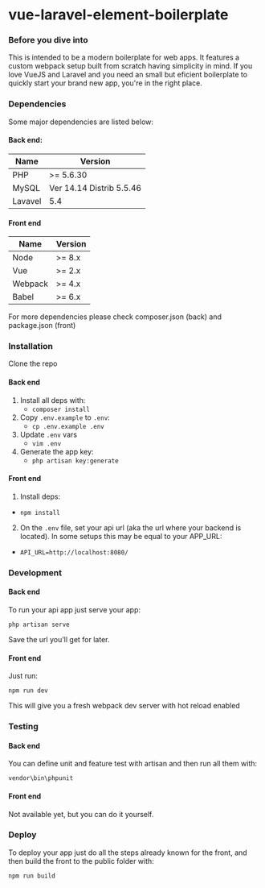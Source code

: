 # vue-laravel-element-boilerplate

### Before you dive into

This is intended to be a modern boilerplate for web apps. It features a custom webpack setup built from scratch having simplicity in mind. If you love VueJS and Laravel and you need an small but eficient boilerplate to quickly start your brand new app, you're in the right place.

### Dependencies

Some major dependencies are listed below:

#### Back end:

| Name | Version |
| ------ | ----- |
| PHP | >= 5.6.30 |
| MySQL | Ver 14.14 Distrib 5.5.46 |
| Lavavel | 5.4 |

#### Front end

| Name | Version |
| ------ | ----- |
| Node | >= 8.x |
| Vue | >= 2.x |
| Webpack | >= 4.x |
| Babel | >= 6.x |

For more dependencies please check composer.json (back) and package.json (front)

### Installation

Clone the repo

#### Back end

1. Install all deps with:
   - `composer install`
2. Copy `.env.example` to `.env`:
   - `cp .env.example .env`
3. Update `.env` vars
   - `vim .env`
4. Generate the app key:
   - `php artisan key:generate`

#### Front end

1. Install deps:
  - `npm install`
2. On the `.env` file, set your api url (aka the url where your backend is located). In some setups this may be equal to your APP_URL:
  - `API_URL=http://localhost:8080/`

### Development

#### Back end

To run your api app just serve your app:

`php artisan serve`

Save the url you'll get for later.

#### Front end

Just run:

`npm run dev`

This will give you a fresh webpack dev server with hot reload enabled

### Testing

#### Back end

You can define unit and feature test with artisan and then run all them with:

`vendor\bin\phpunit`

#### Front end

Not available yet, but you can do it yourself.

### Deploy

To deploy your app just do all the steps already known for the front, and then build the front to the public folder with:

`npm run build`
